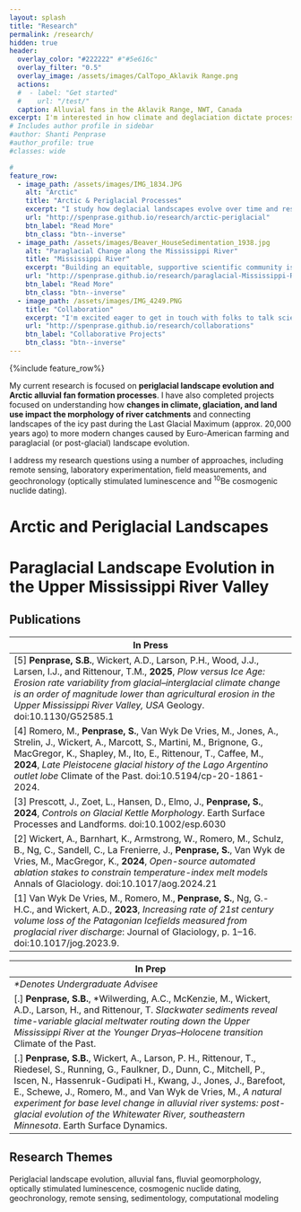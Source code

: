 ```yaml
---
layout: splash
title: "Research"
permalink: /research/
hidden: true
header:
  overlay_color: "#222222" #"#5e616c"
  overlay_filter: "0.5"
  overlay_image: /assets/images/CalTopo_Aklavik Range.png
  actions:
  #  - label: "Get started"
  #    url: "/test/"
  caption: Alluvial fans in the Aklavik Range, NWT, Canada
excerpt: I'm interested in how climate and deglaciation dictate process and morphology of landscapes across timescales, from thousand-year deglacial climate change to modern, anthropogenic shifts.<br>I address my research questions using a number of approaches, including remote sensing, laboratory experimentation, field measurements, and geochronology (optically stimulated luminescence and <sup>10</sup>Be cosmogenic nuclide dating).<br><i>Please feel free to click through each project to learn more about it.</i>
# Includes author profile in sidebar
#author: Shanti Penprase
#author_profile: true
#classes: wide

# 
feature_row:
  - image_path: /assets/images/IMG_1834.JPG
    alt: "Arctic"
    title: "Arctic & Periglacial Processes"
    excerpt: "I study how deglacial landscapes evolve over time and respond to climatic and athropogenic perturbations using a combination of field, lab, and modeling approaches. My research interests include post-glacial and Arctic landscape evolution, geochronology, and remote sensing."
    url: "http://spenprase.github.io/research/arctic-periglacial"
    btn_label: "Read More"
    btn_class: "btn--inverse"  
  - image_path: /assets/images/Beaver_HouseSedimentation_1938.jpg
    alt: "Paraglacial Change along the Mississippi River"
    title: "Mississippi River"
    excerpt: "Building an equitable, supportive scientific community is my passion. I apply this in my approach to my teaching, mentorship, and research collaborations."
    url: "http://spenprase.github.io/research/paraglacial-Mississippi-River"
    btn_label: "Read More"
    btn_class: "btn--inverse"
  - image_path: /assets/images/IMG_4249.PNG
    title: "Collaboration"
    excerpt: "I'm excited eager to get in touch with folks to talk science. Please feel free to reach out about potential collaborations!"
    url: "http://spenprase.github.io/research/collaborations"
    btn_label: "Collaborative Projects"
    btn_class: "btn--inverse"      
---
```

{%include feature_row%}

My current research is focused on **periglacial landscape evolution and Arctic alluvial fan formation processes**. I have also completed projects focused on understanding how **changes in climate, glaciation, and land use impact the morphology of river catchments** and connecting landscapes of the icy past during the Last Glacial Maximum (approx. 20,000 years ago) to more modern changes caused by Euro-American farming and paraglacial (or post-glacial) landscape evolution. 

I address my research questions using a number of approaches, including remote sensing, laboratory experimentation, field measurements, and geochronology (optically stimulated luminescence and <sup>10</sup>Be cosmogenic nuclide dating).


# Arctic and Periglacial Landscapes


# Paraglacial Landscape Evolution in the Upper Mississippi River Valley

## Publications

| In Press | 
| ------- | 
|[5] **Penprase, S.B.**, Wickert, A.D., Larson, P.H., Wood, J.J., Larsen, I.J., and Rittenour, T.M., **2025**, <i>Plow versus Ice Age: Erosion rate variability from glacial–interglacial climate change is an order of magnitude lower than agricultural erosion in the Upper Mississippi River Valley, USA</i> Geology. doi:10.1130/G52585.1 | 
|[4] Romero, M., **Penprase, S.**, Van Wyk De Vries, M., Jones, A., Strelin, J., Wickert, A., Marcott, S., Martini, M., Brignone, G., MacGregor, K., Shapley, M., Ito, E., Rittenour, T., Caffee, M., **2024**, <i>Late Pleistocene glacial history of the Lago Argentino outlet lobe</i> Climate of the Past. doi:10.5194/cp-20-1861-2024. |
|[3] Prescott, J., Zoet, L., Hansen, D., Elmo, J., **Penprase, S.**, **2024**, <i>Controls on Glacial Kettle Morphology</i>. Earth Surface Processes and Landforms. doi:10.1002/esp.6030 |
|[2] Wickert, A., Barnhart, K., Armstrong, W., Romero, M., Schulz, B., Ng, C., Sandell, C., La Frenierre, J., **Penprase, S.**, Van Wyk de Vries, M., MacGregor, K., **2024**, <i>Open-source automated ablation stakes to constrain temperature-index melt models</i> Annals of Glaciology. doi:10.1017/aog.2024.21|
|[1] Van Wyk De Vries, M., Romero, M., **Penprase, S.**, Ng, G.-H.C., and Wickert, A.D., **2023**, <I>Increasing rate of 21st century volume loss of the Patagonian Icefields measured from proglacial river discharge</i>: Journal of Glaciology, p. 1–16. doi:10.1017/jog.2023.9. |
 

| In Prep | 
| ------- | 
|<i>*Denotes Undergraduate Advisee</i>|
|[.] **Penprase, S.B.**, *Wilwerding, A.C., McKenzie, M., Wickert, A.D., Larson, H., and Rittenour, T. <i>Slackwater sediments reveal time-variable glacial meltwater routing down the Upper Mississippi River at the Younger Dryas–Holocene transition</i> Climate of the Past. |
|[.] **Penprase, S.B.**, Wickert, A., Larson, P. H., Rittenour, T., Riedesel, S., Running, G., Faulkner, D., Dunn, C., Mitchell, P., Iscen, N., Hassenruk-Gudipati H., Kwang, J., Jones, J., Barefoot, E., Schewe, J., Romero, M., and Van Wyk de Vries, M., <i>A natural experiment for base level change in alluvial river systems: post-glacial evolution of the Whitewater River, southeastern Minnesota</i>. Earth Surface Dynamics. |


## Research Themes

Periglacial landscape evolution, alluvial fans, fluvial geomorphology, optically stimulated luminescence, cosmogenic nuclide dating, geochronology, remote sensing, sedimentology, computational modeling
